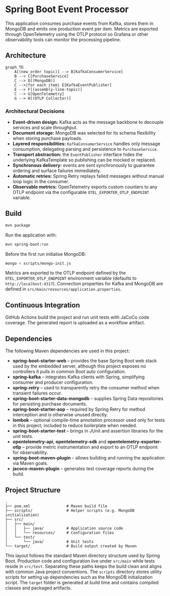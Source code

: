 # Spring Boot Event Processor

This application consumes purchase events from Kafka, stores them in MongoDB and
emits one production event per item. Metrics are exported through OpenTelemetry
using the OTLP protocol so Grafana or other observability tools can monitor the
processing pipeline.

## Architecture

```mermaid
graph TD
    A[(new_order topic)] --> B[KafkaConsumerService]
    B --> C[PurchaseService]
    C --> D[(MongoDB)]
    C -->|for each item| E[KafkaEventPublisher]
    E --> F[(assembly-line-topic)]
    C --> G[OpenTelemetry]
    G --> H[(OTLP Collector)]
```

### Architectural Decisions

- **Event-driven design:** Kafka acts as the message backbone to decouple services and scale throughput.
- **Document storage:** MongoDB was selected for its schema flexibility when storing purchase payloads.
- **Layered responsibilities:** `KafkaConsumerService` handles only message consumption, delegating parsing and persistence to `PurchaseService`.
- **Transport abstraction:** the `EventPublisher` interface hides the underlying KafkaTemplate so publishing can be mocked or replaced.
- **Synchronous delivery:** events are sent synchronously to guarantee ordering and surface failures immediately.
- **Automatic retries:** Spring Retry replays failed messages without manual loop logic in the consumer.
- **Observable metrics:** OpenTelemetry exports custom counters to any OTLP endpoint via the configurable `OTEL_EXPORTER_OTLP_ENDPOINT` variable.

## Build

```bash
mvn package
```

Run the application with:

```bash
mvn spring-boot:run
```

Before the first run initialise MongoDB:

```bash
mongo < scripts/mongo-init.js
```

Metrics are exported to the OTLP endpoint defined by the `OTEL_EXPORTER_OTLP_ENDPOINT`
environment variable (defaults to `http://localhost:4317`). Connection properties
for Kafka and MongoDB are defined in `src/main/resources/application.properties`.

## Continuous Integration

GitHub Actions build the project and run unit tests with JaCoCo code coverage.
The generated report is uploaded as a workflow artifact.

## Dependencies

The following Maven dependencies are used in this project:

- **spring-boot-starter-web** – provides the base Spring Boot web stack used by
  the embedded server, although this project exposes no controllers it pulls in
  common Boot auto configuration.
- **spring-kafka** – integrates Kafka clients with Spring, simplifying consumer
  and producer configuration.
- **spring-retry** – used to transparently retry the consumer method when
  transient failures occur.
- **spring-boot-starter-data-mongodb** – supplies Spring Data repositories for
  persisting purchase documents.
- **spring-boot-starter-aop** – required by Spring Retry for method interception
  and is otherwise unused directly.
- **lombok** – optional compile-time annotation processor used only for tests in
  this project; included to reduce boilerplate when needed.
- **spring-boot-starter-test** – brings in JUnit and assertion libraries for the
  unit tests.
- **opentelemetry-api**, **opentelemetry-sdk** and **opentelemetry-exporter-otlp**
  – provide metric instrumentation and export to an OTLP endpoint for
  observability.
- **spring-boot-maven-plugin** – allows building and running the application via
  Maven goals.
- **jacoco-maven-plugin** – generates test coverage reports during the build.

## Project Structure

```text
.
├── pom.xml                # Maven build file
├── scripts/               # Helper scripts (e.g. MongoDB initialization)
├── src/
│   ├── main/
│   │   ├── java/          # Application source code
│   │   └── resources/     # Configuration files
│   └── test/
│       └── java/          # Unit tests
└── target/                # Build output created by Maven
```

This layout follows the standard Maven directory structure used by Spring Boot. 
Production code and configuration live under `src/main` while tests reside in 
`src/test`. Separating these paths keeps the build clean and aligns with common 
Java project conventions. The `scripts` directory stores utility scripts for 
setting up dependencies such as the MongoDB initialization script. The `target` 
folder is generated at build time and contains compiled classes and packaged 
artifacts.
